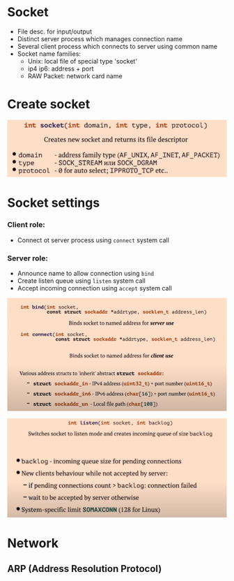 # Socket

* File desc. for input/output
* Distinct server process which manages connection name
* Several client process which connects to server using common name
* Socket name families:
  * Unix: local file of special type 'socket'
  * ip4 ip6: address + port
  * RAW Packet: network card name

# Create socket

![1758277891302](images/theory/1758277891302.png)

# Socket settings

### Client role:

* Connect ot server process using `connect` system call

### Server role:

* Announce name to allow connection using `bind`
* Create listen queue using `listen` system call
* Accept incoming connection using `accept` system call

![1758278538790](images/theory/1758278538790.png)

![1758278692801](images/theory/1758278692801.png)


# Network

## ARP (Address Resolution Protocol)

